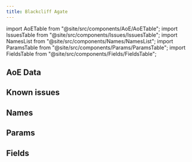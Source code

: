 ```yaml
---
title: Blackcliff Agate
---
```


import AoETable from "@site/src/components/AoE/AoETable";
import IssuesTable from "@site/src/components/Issues/IssuesTable";
import NamesList from "@site/src/components/Names/NamesList";
import ParamsTable from "@site/src/components/Params/ParamsTable";
import FieldsTable from "@site/src/components/Fields/FieldsTable";

## AoE Data

<AoETable item_key="blackcliffagate" data_src="weapon" />

## Known issues

<IssuesTable item_key="blackcliffagate" data_src="weapon" />

## Names

<NamesList item_key="blackcliffagate" data_src="weapon" />

## Params

<ParamsTable item_key="blackcliffagate" data_src="weapon" />

## Fields

<FieldsTable item_key="blackcliffagate" data_src="weapon" />
